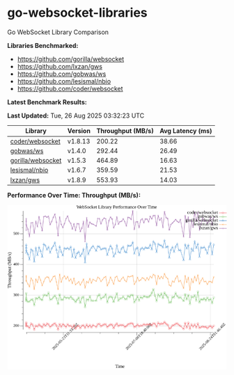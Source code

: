 # go-websocket-libraries

Go WebSocket Library Comparison

**Libraries Benchmarked:**

- https://github.com/gorilla/websocket
- https://github.com/lxzan/gws
- https://github.com/gobwas/ws
- https://github.com/lesismal/nbio
- https://github.com/coder/websocket

**Latest Benchmark Results:**

<!-- BENCHMARK_TABLE_START -->
**Last Updated:** Tue, 26 Aug 2025 03:32:23 UTC

| Library                                         | Version         | Throughput (MB/s) | Avg Latency (ms) |
| ----------------------------------------------- | --------------- | ----------------- | ---------------- |
| [coder/websocket](https://github.com/coder/websocket) | v1.8.13 | 200.22 | 38.66 |
| [gobwas/ws](https://github.com/gobwas/ws) | v1.4.0 | 292.44 | 26.49 |
| [gorilla/websocket](https://github.com/gorilla/websocket) | v1.5.3 | 464.89 | 16.63 |
| [lesismal/nbio](https://github.com/lesismal/nbio) | v1.6.7 | 359.59 | 21.53 |
| [lxzan/gws](https://github.com/lxzan/gws) | v1.8.9 | 553.93 | 14.03 |
<!-- BENCHMARK_TABLE_END -->

**Performance Over Time: Throughput (MB/s):**

![Benchmark Performance Graph](benchmark_performance.png)
